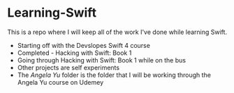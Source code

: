 # Learning-Swift
This is a repo where I will keep all of the work I've done while learning Swift.

* Starting off with the Devslopes Swift 4 course
* Completed - Hacking with Swift: Book 1
* Going through Hacking with Swift: Book 1 while on the bus
* Other projects are self experiments
* The _Angela Yu_ folder is the folder that I will be working through the Angela Yu course on Udemey 
